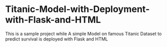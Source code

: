 # Titanic-Model-with-Deployment-with-Flask-and-HTML
This is a sample project while A simple Model on famous Titanic Dataset to predict survival is deployed with Flask and HTML
